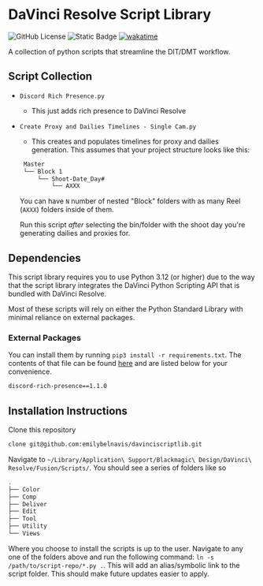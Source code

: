 # DaVinci Resolve Script Library

![GitHub License](https://img.shields.io/github/license/emilybelnavis/davinciscriptlib)
![Static Badge](https://img.shields.io/badge/3.12%2B-blue?style=flat-square&label=python%20version)
[![wakatime](https://wakatime.com/badge/user/25fa80f6-0c6c-4e77-ad2c-9b37c3d81799/project/018e632a-d37a-4b15-a8dd-98032d223fda.svg?style=flat-square&color=green)](https://wakatime.com/badge/user/25fa80f6-0c6c-4e77-ad2c-9b37c3d81799/project/018e632a-d37a-4b15-a8dd-98032d223fda)

A collection of python scripts that streamline the DIT/DMT workflow.

## Script Collection

- `Discord Rich Presence.py`
    - This just adds rich presence to DaVinci Resolve

- `Create Proxy and Dailies Timelines - Single Cam.py` 
    - This creates and populates timelines for proxy and dailies generation. This assumes that your project structure looks like this:
    ```bash
     Master
     └── Block 1
         └── Shoot-Date_Day#
             └── AXXX
    ```

    You can have `N` number of nested "Block" folders with as many Reel (`AXXX`) folders inside of them.

    Run this script *after* selecting the bin/folder with the shoot day you're generating dailies and proxies for.


## Dependencies

This script library requires you to use Python 3.12 (or higher) due to the way that the script library integrates the 
DaVinci Python Scripting API that is bundled with DaVinci Resolve.

Most of these scripts will rely on either the Python Standard Library with minimal reliance on external packages.

### External Packages

You can install them by running `pip3 install -r requirements.txt`. The contents of that file can be found 
[here](https://github.com/emilybelnavis/davinciscriptlib/blob/main/requirements.txt) and are listed below for your convenience.
```txt
discord-rich-presence==1.1.0
```

## Installation Instructions
Clone this repository
```bash
clone git@github.com:emilybelnavis/davinciscriptlib.git
```

Navigate to `~/Library/Application\ Support/Blackmagic\ Design/DaVinci\ Resolve/Fusion/Scripts/`. You should see a
series of folders like so

```bash
.
├── Color
├── Comp
├── Deliver
├── Edit
├── Tool
├── Utility
└── Views
```

Where you choose to install the scripts is up to the user. Navigate to any one of the folders above and run the
following command: `ln -s /path/to/script-repo/*.py .`. This will add an alias/symbolic link to the script folder. This
should make future updates easier to apply.
